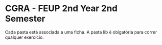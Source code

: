 # CGRA - FEUP 2nd Year 2nd Semester

Cada pasta está associada a uma ficha.
A pasta lib é obigatória para correr qualquer exercício.
